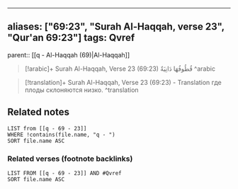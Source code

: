 
---
aliases: ["69:23", "Surah Al-Haqqah, verse 23", "Qur'an 69:23"]
tags: Qvref
---

parent:: [[q - Al-Haqqah (69)|Al-Haqqah]]

> [!arabic]+ Surah Al-Haqqah, Verse 23 (69:23)
> <span class="quran-arabic">قُطُوفُهَا دَانِيَةٌ</span>
^arabic

> [!translation]+ Surah Al-Haqqah, Verse 23 (69:23) - Translation
> где плоды склоняются низко.
^translation



## Related notes
```dataview
LIST from [[q - 69 - 23]]
WHERE !contains(file.name, "q - ")
SORT file.name ASC
```

### Related verses (footnote backlinks)
```dataview
LIST FROM [[q - 69 - 23]] AND #Qvref
SORT file.name ASC
```

